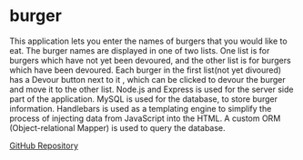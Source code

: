 # burger
This application lets you enter the names of burgers that you would like to eat. The burger names are displayed in one of two lists. One list is for burgers which have not yet been devoured, and the other list is for burgers which have been devoured. Each burger in the first list(not yet divoured) has a Devour button next to it , which can be clicked to devour the burger and move it to the other list. Node.js and Express is used for the server side part of the application. MySQL is used for the database, to store burger information. Handlebars is used as a templating engine to simplify the process of injecting data from JavaScript into the HTML. A custom  ORM (Object-relational Mapper) is used to query the database.

[GitHub Repository](https://github.com/vadimsusername/burger)